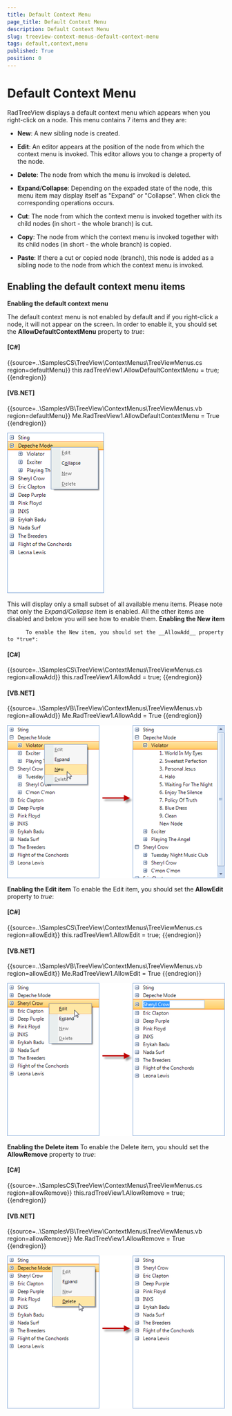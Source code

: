 ```yaml
---
title: Default Context Menu
page_title: Default Context Menu
description: Default Context Menu
slug: treeview-context-menus-default-context-menu
tags: default,context,menu
published: True
position: 0
---
```


# Default Context Menu



RadTreeView displays a default context menu which appears when you right-click on a node.
        This menu contains 7 items and they are:
      

* __New__: A new sibling node is created.
          

* __Edit__: An editor appears at the position of the node
            from which the context menu is invoked. This editor allows you to change a property of the node.
          

* __Delete__: The node from which the menu is invoked is deleted.
          

* __Expand__/__Collapse__: Depending on the expaded state of the node, this menu item may display
            itself as "Expand" or "Collapse". When click the corresponding operations occurs.
          

* __Cut__: The node from which the context menu is invoked together with its child nodes (in short - the
            whole branch) is cut.
          

* __Copy__: The node from which the context menu is invoked together with its child nodes (in short - the
            whole branch) is copied.
          

* __Paste__: If there a cut or copied node (branch), this node is added as a sibling node
            to the node from which the context menu is invoked.
          

## Enabling the default context menu items

__Enabling the default context menu__

The default context menu is not enabled by default and if you
          right-click a node, it will not appear on the screen. In order to enable it, you should set the
          __AllowDefaultContextMenu__ property to *true*:
        

#### __[C#]__

{{source=..\SamplesCS\TreeView\ContextMenus\TreeViewMenus.cs region=defaultMenu}}
	            this.radTreeView1.AllowDefaultContextMenu = true;
	{{endregion}}



#### __[VB.NET]__

{{source=..\SamplesVB\TreeView\ContextMenus\TreeViewMenus.vb region=defaultMenu}}
	        Me.RadTreeView1.AllowDefaultContextMenu = True
	{{endregion}}

![treeview-context-menus-default-context-menu 001](images/treeview-context-menus-default-context-menu001.png)

This will display only a small subset of all available menu items. Please note that only the *Expand/Collapse*
          item is enabled. All the other items are disabled and below you will see how to enable them.
          __Enabling the New item__


          To enable the New item, you should set the __AllowAdd__ property to *true*:
        

#### __[C#]__

{{source=..\SamplesCS\TreeView\ContextMenus\TreeViewMenus.cs region=allowAdd}}
	            this.radTreeView1.AllowAdd = true;
	{{endregion}}



#### __[VB.NET]__

{{source=..\SamplesVB\TreeView\ContextMenus\TreeViewMenus.vb region=allowAdd}}
	        Me.RadTreeView1.AllowAdd = True
	{{endregion}}

![treeview-context-menus-default-context-menu 002](images/treeview-context-menus-default-context-menu002.png)

__Enabling the Edit item__
          To enable the Edit item, you should set the __AllowEdit__ property to *true*:
        

#### __[C#]__

{{source=..\SamplesCS\TreeView\ContextMenus\TreeViewMenus.cs region=allowEdit}}
	            this.radTreeView1.AllowEdit = true;
	{{endregion}}



#### __[VB.NET]__

{{source=..\SamplesVB\TreeView\ContextMenus\TreeViewMenus.vb region=allowEdit}}
	        Me.RadTreeView1.AllowEdit = True
	{{endregion}}

![treeview-context-menus-default-context-menu 005](images/treeview-context-menus-default-context-menu005.png)

__Enabling the Delete item__
          To enable the Delete item, you should set the __AllowRemove__ property to *true*:
        

#### __[C#]__

{{source=..\SamplesCS\TreeView\ContextMenus\TreeViewMenus.cs region=allowRemove}}
	            this.radTreeView1.AllowRemove = true;
	{{endregion}}



#### __[VB.NET]__

{{source=..\SamplesVB\TreeView\ContextMenus\TreeViewMenus.vb region=allowRemove}}
	        Me.RadTreeView1.AllowRemove = True
	{{endregion}}

![treeview-context-menus-default-context-menu 004](images/treeview-context-menus-default-context-menu004.png)
